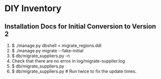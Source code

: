 # DIY Inventory

## Installation Docs for Initial Conversion to Version 2

  1. $ ./manage.py dbshell < migrate_regions.ddl
  2. $ ./manage.py migrate --fake-initial
  3. $ db/migrate_suppliers.py -n
  4. Check that there are no erros in log/migrate-supplier.log
  5. $ db/migrate_suppliers.py
  6. $ db/migrate_suppliers.py # Run twice to fix the update times.
